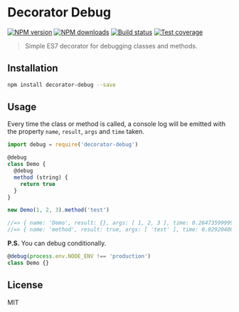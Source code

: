 # Decorator Debug

[![NPM version][npm-image]][npm-url]
[![NPM downloads][downloads-image]][downloads-url]
[![Build status][travis-image]][travis-url]
[![Test coverage][coveralls-image]][coveralls-url]

> Simple ES7 decorator for debugging classes and methods.

## Installation

```sh
npm install decorator-debug --save
```

## Usage

Every time the class or method is called, a console log will be emitted with the property `name`, `result`, `args` and `time` taken.

```js
import debug = require('decorator-debug')

@debug
class Demo {
  @debug
  method (string) {
    return true
  }
}

new Demo(1, 2, 3).method('test')

//=> { name: 'Demo', result: {}, args: [ 1, 2, 3 ], time: 0.2647359999999992 }
//=> { name: 'method', result: true, args: [ 'test' ], time: 0.029204000000000008 }
```

**P.S.** You can debug conditionally.

```js
@debug(process.env.NODE_ENV !== 'production')
class Demo {}
```

## License

MIT

[npm-image]: https://img.shields.io/npm/v/decorator-debug.svg?style=flat
[npm-url]: https://npmjs.org/package/decorator-debug
[downloads-image]: https://img.shields.io/npm/dm/decorator-debug.svg?style=flat
[downloads-url]: https://npmjs.org/package/decorator-debug
[travis-image]: https://img.shields.io/travis/blakeembrey/decorator-debug.svg?style=flat
[travis-url]: https://travis-ci.org/blakeembrey/decorator-debug
[coveralls-image]: https://img.shields.io/coveralls/blakeembrey/decorator-debug.svg?style=flat
[coveralls-url]: https://coveralls.io/r/blakeembrey/decorator-debug?branch=master
